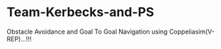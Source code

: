# Team-Kerbecks-and-PS
Obstacle Avoidance and Goal To Goal Navigation using Coppeliasim(V-REP)...!!! 
